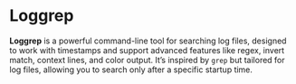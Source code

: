 # Loggrep
**Loggrep** is a powerful command-line tool for searching log files, designed to work with timestamps and support advanced features like regex, invert match, context lines, and color output. It’s inspired by `grep` but tailored for log files, allowing you to search only after a specific startup time.
